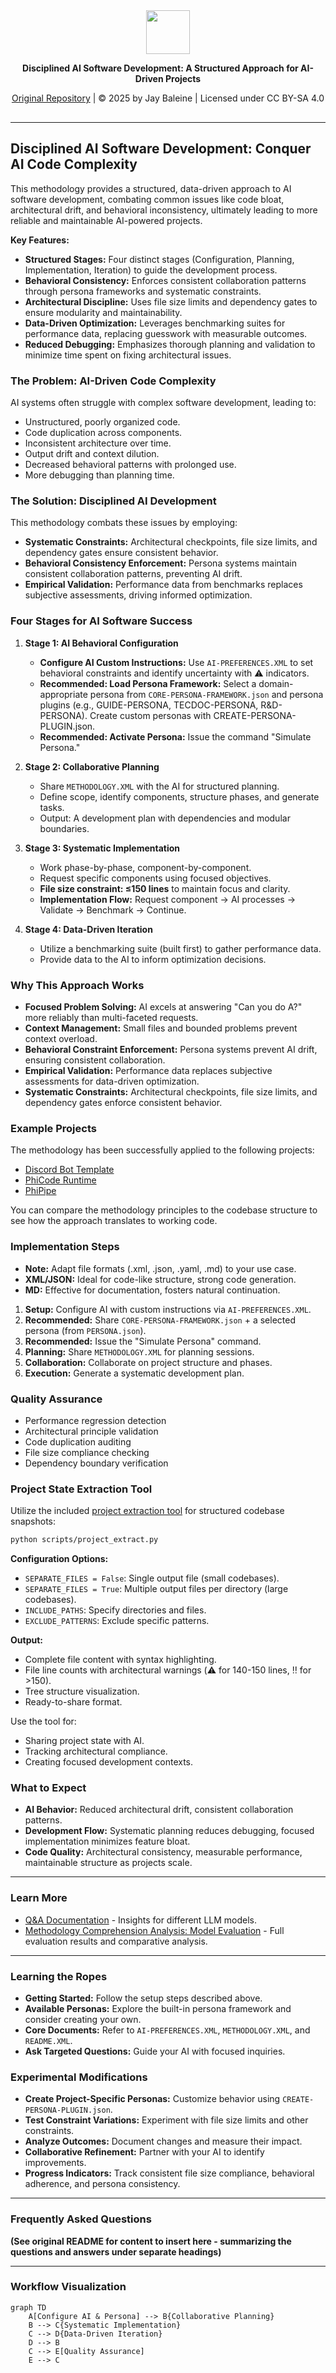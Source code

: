 <div align="center">

<img src="https://banes-lab.com/assets/images/banes_lab/700px_Main_Animated.gif" width="70" />

**Disciplined AI Software Development: A Structured Approach for AI-Driven Projects**

[Original Repository](https://github.com/Varietyz/Disciplined-AI-Software-Development) | © 2025 by Jay Baleine | Licensed under CC BY-SA 4.0 <img src="https://mirrors.creativecommons.org/presskit/icons/cc.svg" alt="" width="16" height="16"><img src="https://mirrors.creativecommons.org/presskit/icons/by.svg" alt="" width="16" height="16"><img src="https://mirrors.creativecommons.org/presskit/icons/sa.svg" alt="" width="16" height="16">

</div>

---

## Disciplined AI Software Development: Conquer AI Code Complexity

This methodology provides a structured, data-driven approach to AI software development, combating common issues like code bloat, architectural drift, and behavioral inconsistency, ultimately leading to more reliable and maintainable AI-powered projects.

**Key Features:**

*   **Structured Stages:** Four distinct stages (Configuration, Planning, Implementation, Iteration) to guide the development process.
*   **Behavioral Consistency:** Enforces consistent collaboration patterns through persona frameworks and systematic constraints.
*   **Architectural Discipline:** Uses file size limits and dependency gates to ensure modularity and maintainability.
*   **Data-Driven Optimization:**  Leverages benchmarking suites for performance data, replacing guesswork with measurable outcomes.
*   **Reduced Debugging:**  Emphasizes thorough planning and validation to minimize time spent on fixing architectural issues.

### The Problem: AI-Driven Code Complexity

AI systems often struggle with complex software development, leading to:

*   Unstructured, poorly organized code.
*   Code duplication across components.
*   Inconsistent architecture over time.
*   Output drift and context dilution.
*   Decreased behavioral patterns with prolonged use.
*   More debugging than planning time.

### The Solution: Disciplined AI Development

This methodology combats these issues by employing:

*   **Systematic Constraints:** Architectural checkpoints, file size limits, and dependency gates ensure consistent behavior.
*   **Behavioral Consistency Enforcement:** Persona systems maintain consistent collaboration patterns, preventing AI drift.
*   **Empirical Validation:** Performance data from benchmarks replaces subjective assessments, driving informed optimization.

### Four Stages for AI Software Success

1.  **Stage 1: AI Behavioral Configuration**
    *   **Configure AI Custom Instructions:** Use `AI-PREFERENCES.XML` to set behavioral constraints and identify uncertainty with ⚠️ indicators.
    *   **Recommended: Load Persona Framework:** Select a domain-appropriate persona from `CORE-PERSONA-FRAMEWORK.json` and persona plugins (e.g., GUIDE-PERSONA, TECDOC-PERSONA, R&D-PERSONA). Create custom personas with CREATE-PERSONA-PLUGIN.json.
    *   **Recommended: Activate Persona:** Issue the command "Simulate Persona."

2.  **Stage 2: Collaborative Planning**
    *   Share `METHODOLOGY.XML` with the AI for structured planning.
    *   Define scope, identify components, structure phases, and generate tasks.
    *   Output: A development plan with dependencies and modular boundaries.

3.  **Stage 3: Systematic Implementation**
    *   Work phase-by-phase, component-by-component.
    *   Request specific components using focused objectives.
    *   **File size constraint: ≤150 lines** to maintain focus and clarity.
    *   **Implementation Flow:** Request component -> AI processes -> Validate -> Benchmark -> Continue.

4.  **Stage 4: Data-Driven Iteration**
    *   Utilize a benchmarking suite (built first) to gather performance data.
    *   Provide data to the AI to inform optimization decisions.

### Why This Approach Works

*   **Focused Problem Solving:** AI excels at answering "Can you do A?" more reliably than multi-faceted requests.
*   **Context Management:** Small files and bounded problems prevent context overload.
*   **Behavioral Constraint Enforcement:** Persona systems prevent AI drift, ensuring consistent collaboration.
*   **Empirical Validation:** Performance data replaces subjective assessments for data-driven optimization.
*   **Systematic Constraints:** Architectural checkpoints, file size limits, and dependency gates enforce consistent behavior.

### Example Projects

The methodology has been successfully applied to the following projects:

*   [Discord Bot Template](https://github.com/Varietyz/discord-js-bot-template)
*   [PhiCode Runtime](https://github.com/Varietyz/phicode-runtime)
*   [PhiPipe](https://github.com/Varietyz/PhiPipe)

You can compare the methodology principles to the codebase structure to see how the approach translates to working code.

### Implementation Steps

*   **Note:** Adapt file formats (.xml, .json, .yaml, .md) to your use case.
*   **XML/JSON:** Ideal for code-like structure, strong code generation.
*   **MD:** Effective for documentation, fosters natural continuation.

1.  **Setup:** Configure AI with custom instructions via `AI-PREFERENCES.XML`.
2.  **Recommended:** Share  `CORE-PERSONA-FRAMEWORK.json` + a selected persona (from `PERSONA.json`).
3.  **Recommended:** Issue the "Simulate Persona" command.
4.  **Planning:** Share `METHODOLOGY.XML` for planning sessions.
5.  **Collaboration:** Collaborate on project structure and phases.
6.  **Execution:** Generate a systematic development plan.

### Quality Assurance

*   Performance regression detection
*   Architectural principle validation
*   Code duplication auditing
*   File size compliance checking
*   Dependency boundary verification

### Project State Extraction Tool

Utilize the included [project extraction tool](scripts/project_extract.py) for structured codebase snapshots:

```bash
python scripts/project_extract.py
```

**Configuration Options:**

*   `SEPARATE_FILES = False`: Single output file (small codebases).
*   `SEPARATE_FILES = True`: Multiple output files per directory (large codebases).
*   `INCLUDE_PATHS`: Specify directories and files.
*   `EXCLUDE_PATTERNS`: Exclude specific patterns.

**Output:**

*   Complete file content with syntax highlighting.
*   File line counts with architectural warnings (⚠️ for 140-150 lines, ‼️ for >150).
*   Tree structure visualization.
*   Ready-to-share format.

Use the tool for:
*   Sharing project state with AI.
*   Tracking architectural compliance.
*   Creating focused development contexts.

### What to Expect

*   **AI Behavior:** Reduced architectural drift, consistent collaboration patterns.
*   **Development Flow:** Systematic planning reduces debugging, focused implementation minimizes feature bloat.
*   **Code Quality:** Architectural consistency, measurable performance, maintainable structure as projects scale.

---

### Learn More

*   [Q&A Documentation](questions_answers/) - Insights for different LLM models.
*   [Methodology Comprehension Analysis: Model Evaluation](questions_answers/Q-A_COMPREHENSION_ANALYSIS.md) - Full evaluation results and comparative analysis.

---

### Learning the Ropes

*   **Getting Started:** Follow the setup steps described above.
*   **Available Personas:** Explore the built-in persona framework and consider creating your own.
*   **Core Documents:** Refer to `AI-PREFERENCES.XML`, `METHODOLOGY.XML`, and `README.XML`.
*   **Ask Targeted Questions:** Guide your AI with focused inquiries.

### Experimental Modifications

*   **Create Project-Specific Personas:** Customize behavior using `CREATE-PERSONA-PLUGIN.json`.
*   **Test Constraint Variations:** Experiment with file size limits and other constraints.
*   **Analyze Outcomes:** Document changes and measure their impact.
*   **Collaborative Refinement:** Partner with your AI to identify improvements.
*   **Progress Indicators:** Track consistent file size compliance, behavioral adherence, and persona consistency.

---

### Frequently Asked Questions

**(See original README for content to insert here - summarizing the questions and answers under separate headings)**

---

### Workflow Visualization

```mermaid
graph TD
    A[Configure AI & Persona] --> B{Collaborative Planning}
    B --> C{Systematic Implementation}
    C --> D{Data-Driven Iteration}
    D --> B
    C --> E[Quality Assurance]
    E --> C